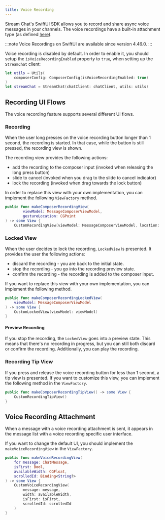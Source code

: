 ```yaml
---
title: Voice Recording
---
```


Stream Chat's SwiftUI SDK allows you to record and share async voice messages in your channels. The voice recordings have a built-in attachment type (as defined [here](https://getstream.io/chat/docs/sdk/ios/uikit/guides/working-with-attachments/)).

:::note
Voice Recordings on SwiftUI are available since version 4.46.0.
:::

Voice recording is disabled by default. In order to enable it, you should setup the `isVoiceRecordingEnabled` property to `true`, when setting up the `StreamChat` client:

```swift
let utils = Utils(
    composerConfig: ComposerConfig(isVoiceRecordingEnabled: true)
)
let streamChat = StreamChat(chatClient: chatClient, utils: utils)
```

## Recording UI Flows

The voice recording feature supports several different UI flows.

### Recording

When the user long presses on the voice recording button longer than 1 second, the recording is started. In that case, while the button is still pressed, the recording view is shown.

The recording view provides the following actions:
- add the recording to the composer input (invoked when releasing the long press button)
- slide to cancel (invoked when you drag to the slide to cancel indicator)
- lock the recording (invoked when drag towards the lock button)

In order to replace this view with your own implementation, you can implement the following `ViewFactory` method.

```swift
public func makeComposerRecordingView(
        viewModel: MessageComposerViewModel,
        gestureLocation: CGPoint
) -> some View {
    CustomRecordingView(viewModel: MessageComposerViewModel, location: gestureLocation)
```

### Locked View

When the user decides to lock the recording, `LockedView` is presented. It provides the user the following actions:
- discard the recording - you are back to the initial state.
- stop the recording - you go into the recording preview state.
- confirm the recording - the recording is added to the composer input.

If you want to replace this view with your own implementation, you can implement the following method.

```swift
public func makeComposerRecordingLockedView(
    viewModel: MessageComposerViewModel
) -> some View {
    CustomLockedView(viewModel: viewModel)
}
```

#### Preview Recording

If you stop the recording, the `LockedView` goes into a preview state. This means that there's no recording in progress, but you can still both discard or confirm the recording. Additionally, you can play the recording.

### Recording Tip View

If you press and release the voice recording button for less than 1 second, a tip view is presented. If you want to customize this view, you can implement the following method in the `ViewFactory`.

```swift
public func makeComposerRecordingTipView() -> some View {
    CustomRecordingTipView()
}
```

## Voice Recording Attachment

When a message with a voice recording attachment is sent, it appears in the message list with a voice recording specific user interface.

If you want to change the default UI, you should implement the `makeVoiceRecordingView` in the `ViewFactory`.

```swift
public func makeVoiceRecordingView(
    for message: ChatMessage,
    isFirst: Bool,
    availableWidth: CGFloat,
    scrolledId: Binding<String?>
) -> some View {
    CustomVoiceRecordingView(
        message: message,
        width: availableWidth,
        isFirst: isFirst,
        scrolledId: scrolledId
    )
}
```